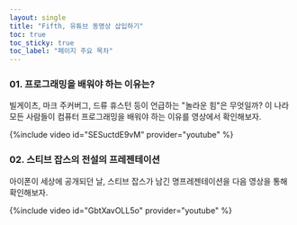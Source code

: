 ```yaml
---
layout: single
title: "Fifth, 유튜브 동영상 삽입하기"
toc: true
toc_sticky: true
toc_label: "페이지 주요 목차"
---
```


### 01. 프로그래밍을 배워야 하는 이유는?
빌게이츠, 마크 주커버그, 드류 휴스턴 등이 언급하는 "놀라운 힘"은 무엇일까?
이 나라 모든 사람들이 컴퓨터 프로그래밍을 배워야 하는 이유를 영상에서 확인해보자.

{%include video id="SESuctdE9vM" provider="youtube" %}

### 02. 스티브 잡스의 전설의 프레젠테이션

아이폰이 세상에 공개되던 날, 스티브 잡스가 남긴 명프레젠테이션을 다음 영상을 통해 확인해보자.

{%include video id="GbtXavOLL5o" provider="youtube" %}
